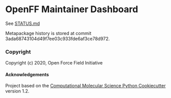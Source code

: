 OpenFF Maintainer Dashboard
===========================

See [STATUS.md](https://github.com/openforcefield/openff/blob/master/STATUS.md)

Metapackage history is stored at commit 3ada68743104d49f7ee03c933fde6af3ce78d972.

### Copyright

Copyright (c) 2020, Open Force Field Initiative


#### Acknowledgements
 
Project based on the 
[Computational Molecular Science Python Cookiecutter](https://github.com/molssi/cookiecutter-cms) version 1.2.

